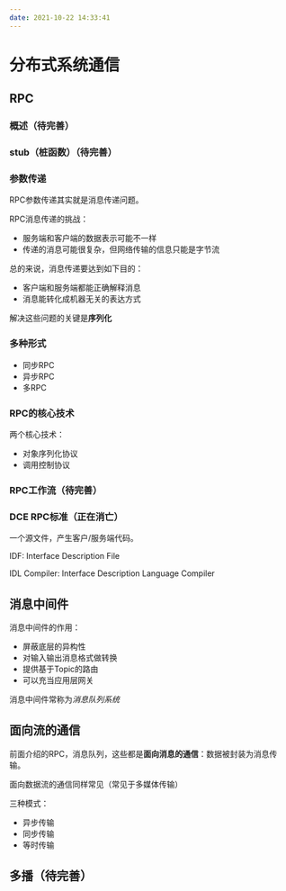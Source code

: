 ```yaml
---
date: 2021-10-22 14:33:41
---
```

# 分布式系统通信

## RPC
### 概述（待完善）
### stub（桩函数）（待完善）

### 参数传递

RPC参数传递其实就是消息传递问题。

RPC消息传递的挑战：
- 服务端和客户端的数据表示可能不一样
- 传递的消息可能很复杂，但网络传输的信息只能是字节流

总的来说，消息传递要达到如下目的：
- 客户端和服务端都能正确解释消息
- 消息能转化成机器无关的表达方式

解决这些问题的关键是**序列化**

### 多种形式
- 同步RPC
- 异步RPC
- 多RPC

### RPC的核心技术
两个核心技术：
- 对象序列化协议
- 调用控制协议

### RPC工作流（待完善）

### DCE RPC标准（正在消亡）
一个源文件，产生客户/服务端代码。

IDF: Interface Description File

IDL Compiler: Interface Description Language Compiler



## 消息中间件
消息中间件的作用：
- 屏蔽底层的异构性
- 对输入输出消息格式做转换
- 提供基于Topic的路由
- 可以充当应用层网关

消息中间件常称为*消息队列系统*


## 面向流的通信
前面介绍的RPC，消息队列，这些都是**面向消息的通信**：数据被封装为消息传输。

面向数据流的通信同样常见（常见于多媒体传输）

三种模式：
- 异步传输
- 同步传输
- 等时传输

## 多播（待完善）
